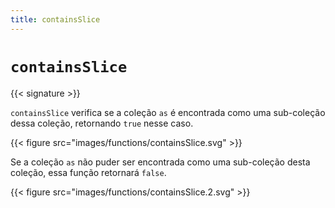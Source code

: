 ```yaml
---
title: containsSlice
---
```


# `containsSlice`

{{< signature >}}

`containsSlice` verifica se a coleção `as` é encontrada como uma sub-coleção dessa coleção, retornando `true` nesse caso.

{{< figure src="images/functions/containsSlice.svg" >}}

Se a coleção `as` não puder ser encontrada como uma sub-coleção desta coleção, essa função retornará `false`.

{{< figure src="images/functions/containsSlice.2.svg" >}}
